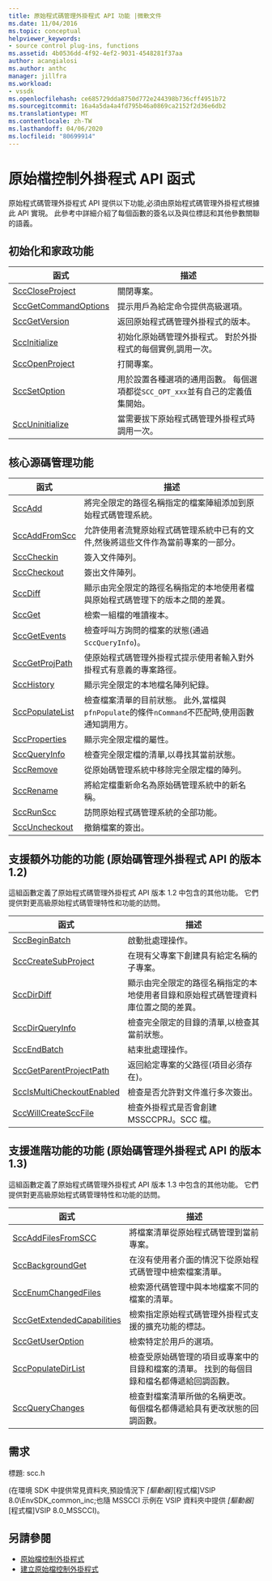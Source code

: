 ```yaml
---
title: 原始程式碼管理外掛程式 API 功能 |微軟文件
ms.date: 11/04/2016
ms.topic: conceptual
helpviewer_keywords:
- source control plug-ins, functions
ms.assetid: 4b0536dd-4f92-4ef2-9031-4548281f37aa
author: acangialosi
ms.author: anthc
manager: jillfra
ms.workload:
- vssdk
ms.openlocfilehash: ce685729dda8750d772e244398b736cff4951b72
ms.sourcegitcommit: 16a4a5da4a4fd795b46a0869ca2152f2d36e6db2
ms.translationtype: MT
ms.contentlocale: zh-TW
ms.lasthandoff: 04/06/2020
ms.locfileid: "80699914"
---
```

# <a name="source-control-plug-in-api-functions"></a>原始檔控制外掛程式 API 函式
原始程式碼管理外掛程式 API 提供以下功能,必須由原始程式碼管理外掛程式根據此 API 實現。 此參考中詳細介紹了每個函數的簽名以及與位標誌和其他參數關聯的語義。

## <a name="initialization-and-housekeeping-functions"></a>初始化和家政功能

|函式|描述|
|--------------|-----------------|
|[SccCloseProject](../extensibility/scccloseproject-function.md)|關閉專案。|
|[SccGetCommandOptions](../extensibility/sccgetcommandoptions-function.md)|提示用戶為給定命令提供高級選項。|
|[SccGetVersion](../extensibility/sccgetversion-function.md)|返回原始程式碼管理外掛程式的版本。|
|[SccInitialize](../extensibility/sccinitialize-function.md)|初始化原始碼管理外掛程式。 對於外掛程式的每個實例,調用一次。|
|[SccOpenProject](../extensibility/sccopenproject-function.md)|打開專案。|
|[SccSetOption](../extensibility/sccsetoption-function.md)|用於設置各種選項的通用函數。 每個選項都從`SCC_OPT_xxx`並有自己的定義值集開始。|
|[SccUninitialize](../extensibility/sccuninitialize-function.md)|當需要拔下原始程式碼管理外掛程式時調用一次。|

## <a name="core-source-control-functions"></a>核心源碼管理功能

|函式|描述|
|--------------|-----------------|
|[SccAdd](../extensibility/sccadd-function.md)|將完全限定的路徑名稱指定的檔案陣組添加到原始程式碼管理系統。|
|[SccAddFromScc](../extensibility/sccaddfromscc-function.md)|允許使用者流覽原始程式碼管理系統中已有的文件,然後將這些文件作為當前專案的一部分。|
|[SccCheckin](../extensibility/scccheckin-function.md)|簽入文件陣列。|
|[SccCheckout](../extensibility/scccheckout-function.md)|簽出文件陣列。|
|[SccDiff](../extensibility/sccdiff-function.md)|顯示由完全限定的路徑名稱指定的本地使用者檔與原始程式碼管理下的版本之間的差異。|
|[SccGet](../extensibility/sccget-function.md)|檢索一組檔的唯讀複本。|
|[SccGetEvents](../extensibility/sccgetevents-function.md)|檢查呼叫方詢問的檔案的狀態(通過`SccQueryInfo`)。|
|[SccGetProjPath](../extensibility/sccgetprojpath-function.md)|使原始程式碼管理外掛程式提示使用者輸入對外掛程式有意義的專案路徑。|
|[SccHistory](../extensibility/scchistory-function.md)|顯示完全限定的本地檔名陣列紀錄。|
|[SccPopulateList](../extensibility/sccpopulatelist-function.md)|檢查檔案清單的目前狀態。 此外,當檔與`pfnPopulate`的條件`nCommand`不匹配時,使用函數通知調用方。|
|[SccProperties](../extensibility/sccproperties-function.md)|顯示完全限定檔的屬性。|
|[SccQueryInfo](../extensibility/sccqueryinfo-function.md)|檢查完全限定檔的清單,以尋找其當前狀態。|
|[SccRemove](../extensibility/sccremove-function.md)|從原始碼管理系統中移除完全限定檔的陣列。|
|[SccRename](../extensibility/sccrename-function.md)|將給定檔重新命名為原始碼管理系統中的新名稱。|
|[SccRunScc](../extensibility/sccrunscc-function.md)|訪問原始程式碼管理系統的全部功能。|
|[SccUncheckout](../extensibility/sccuncheckout-function.md)|撤銷檔案的簽出。|

## <a name="functions-that-support-additional-capability-version-12-of-the-source-control-plug-in-api"></a>支援額外功能的功能 (原始碼管理外掛程式 API 的版本 1.2)
 這組函數定義了原始程式碼管理外掛程式 API 版本 1.2 中包含的其他功能。 它們提供對更高級原始程式碼管理特性和功能的訪問。

|函式|描述|
|--------------|-----------------|
|[SccBeginBatch](../extensibility/sccbeginbatch-function.md)|啟動批處理操作。|
|[SccCreateSubProject](../extensibility/scccreatesubproject-function.md)|在現有父專案下創建具有給定名稱的子專案。|
|[SccDirDiff](../extensibility/sccdirdiff-function.md)|顯示由完全限定的路徑名稱指定的本地使用者目錄和原始程式碼管理資料庫位置之間的差異。|
|[SccDirQueryInfo](../extensibility/sccdirqueryinfo-function.md)|檢查完全限定的目錄的清單,以檢查其當前狀態。|
|[SccEndBatch](../extensibility/sccendbatch-function.md)|結束批處理操作。|
|[SccGetParentProjectPath](../extensibility/sccgetparentprojectpath-function.md)|返回給定專案的父路徑(項目必須存在)。|
|[SccIsMultiCheckoutEnabled](../extensibility/sccismulticheckoutenabled-function.md)|檢查是否允許對文件進行多次簽出。|
|[SccWillCreateSccFile](../extensibility/sccwillcreatesccfile-function.md)|檢查外掛程式是否會創建 MSSCCPRJ。SCC 檔。|

## <a name="functions-that-support-advanced-capability-version-13-of-the-source-control-plug-in-api"></a>支援進階功能的功能 (原始碼管理外掛程式 API 的版本 1.3)
 這組函數定義了原始程式碼管理外掛程式 API 版本 1.3 中包含的其他功能。 它們提供對更高級原始程式碼管理特性和功能的訪問。

|函式|描述|
|--------------|-----------------|
|[SccAddFilesFromSCC](../extensibility/sccaddfilesfromscc-function.md)|將檔案清單從原始程式碼管理到當前專案。|
|[SccBackgroundGet](../extensibility/sccbackgroundget-function.md)|在沒有使用者介面的情況下從原始程式碼管理中檢索檔案清單。|
|[SccEnumChangedFiles](../extensibility/sccenumchangedfiles-function.md)|檢索源代碼管理中與本地檔案不同的檔案的清單。|
|[SccGetExtendedCapabilities](../extensibility/sccgetextendedcapabilities-function.md)|檢索指定原始程式碼管理外掛程式支援的擴充功能的標誌。|
|[SccGetUserOption](../extensibility/sccgetuseroption-function.md)|檢索特定於用戶的選項。|
|[SccPopulateDirList](../extensibility/sccpopulatedirlist-function.md)|檢查受原始碼管理的項目或專案中的目錄和檔案的清單。 找到的每個目錄和檔名都傳遞給回調函數。|
|[SccQueryChanges](../extensibility/sccquerychanges-function.md)|檢查對檔案清單所做的名稱更改。 每個檔名都傳遞給具有更改狀態的回調函數。|

## <a name="requirements"></a>需求
 標題: scc.h

 (在環境 SDK 中提供常見資料夾,預設情況下 *[驅動器]*[程式檔]VSIP 8.0\EnvSDK_common_inc;也隨 MSSCCI 示例在 VSIP 資料夾中提供 *[驅動器]*[程式檔]VSIP 8.0_MSSCCI)。

## <a name="see-also"></a>另請參閱
- [原始檔控制外掛程式](../extensibility/source-control-plug-ins.md)
- [建立原始檔控制外掛程式](../extensibility/internals/creating-a-source-control-plug-in.md)
